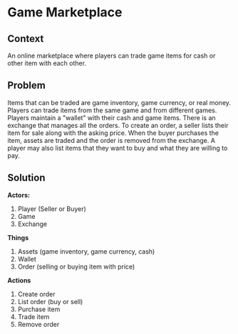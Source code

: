 Game Marketplace
===================

Context
-------------------
An online marketplace where players can trade game items for cash or other item with each other.

Problem
-------------------
Items that can be traded are game inventory, game currency, or real money. 
Players can trade items from the same game and from different games. 
Players maintain a "wallet" with their cash and game items. 
There is an exchange that manages all the orders.
To create an order, a seller lists their item for sale along with the asking price. 
When the buyer purchases the item, assets are traded and the order is removed from the exchange. 
A player may also list items that they want to buy and what they are willing to pay.

Solution
-------------------
**Actors:**
1. Player (Seller or Buyer)
2. Game 
3. Exchange

**Things**
1. Assets (game inventory, game currency, cash)
2. Wallet
3. Order (selling or buying item with price)

**Actions**
1. Create order
2. List order (buy or sell)
3. Purchase item
1. Trade item
4. Remove order


